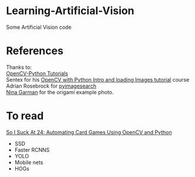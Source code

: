 # Learning-Artificial-Vision
Some Artificial Vision code

# References
Thanks to:   
[OpenCV-Python Tutorials](https://opencv-python-tutroals.readthedocs.io/en/latest/py_tutorials/py_tutorials.html)  
Sentex for his [OpenCV with Python Intro and loading Images tutorial](https://pythonprogramming.net/loading-images-python-opencv-tutorial/) course  
Adrian Rosebrock for [pyimagesearch](https://www.pyimagesearch.com/)   
[Nina Garman](https://pixabay.com/en/users/billithecat-7996303/) for the origami example photo.   

# To read  
[So I Suck At 24: Automating Card Games Using OpenCV and Python](https://arnab.org/blog/so-i-suck-24-automating-card-games-using-opencv-and-python)  

* SSD
* Faster RCNNS
* YOLO
* Mobile nets
* HOGs
